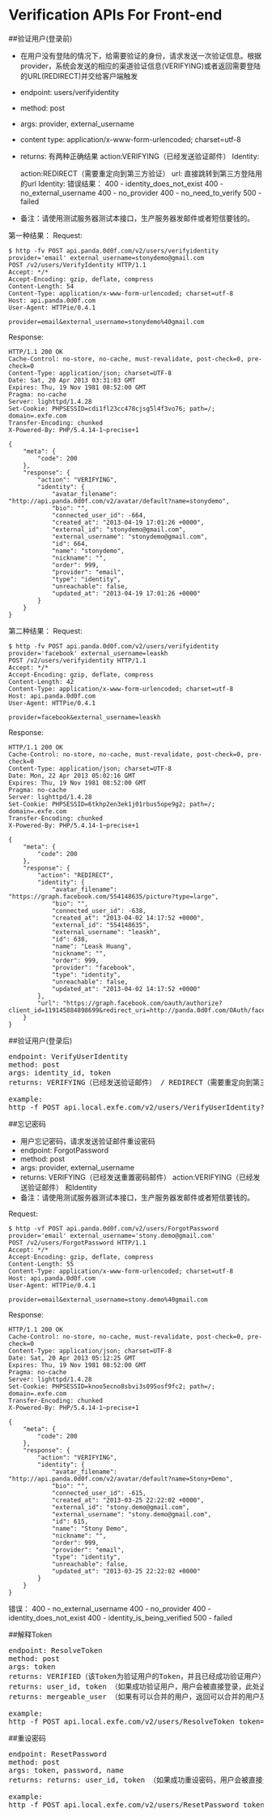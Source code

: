 # Verification APIs For Front-end


##验证用户(登录前)
* 在用户没有登陆的情况下，给需要验证的身份，请求发送一次验证信息。根据provider，系统会发送的相应的渠道验证信息(VERIFYING)或者返回需要登陆的URL(REDIRECT)并交给客户端触发
* endpoint: users/verifyidentity
* method: post
* args: provider, external_username
* content type: application/x-www-form-urlencoded; charset=utf-8
* returns:
有两种正确结果
    action:VERIFYING（已经发送验证邮件）
    Identity:

    action:REDIRECT（需要重定向到第三方验证）
    url: 直接跳转到第三方登陆用的url
    Identity:
错误结果：
    400 - identity_does_not_exist
    400 - no_external_username
    400 - no_provider
    400 - no_need_to_verify
    500 - failed

* 备注：请使用测试服务器测试本接口，生产服务器发邮件或者短信要钱的。

第一种结果：
Request:

    $ http -fv POST api.panda.0d0f.com/v2/users/verifyidentity provider='email' external_username=stonydemo@gmail.com
    POST /v2/users/VerifyIdentity HTTP/1.1
    Accept: */*
    Accept-Encoding: gzip, deflate, compress
    Content-Length: 54
    Content-Type: application/x-www-form-urlencoded; charset=utf-8
    Host: api.panda.0d0f.com
    User-Agent: HTTPie/0.4.1

    provider=email&external_username=stonydemo%40gmail.com

Response:

    HTTP/1.1 200 OK
    Cache-Control: no-store, no-cache, must-revalidate, post-check=0, pre-check=0
    Content-Type: application/json; charset=UTF-8
    Date: Sat, 20 Apr 2013 03:31:03 GMT
    Expires: Thu, 19 Nov 1981 08:52:00 GMT
    Pragma: no-cache
    Server: lighttpd/1.4.28
    Set-Cookie: PHPSESSID=cdi1fl23cc478cjsg5l4f3vo76; path=/; domain=.exfe.com
    Transfer-Encoding: chunked
    X-Powered-By: PHP/5.4.14-1~precise+1

    {
        "meta": {
            "code": 200
        },
        "response": {
            "action": "VERIFYING",
            "identity": {
                "avatar_filename": "http://api.panda.0d0f.com/v2/avatar/default?name=stonydemo",
                "bio": "",
                "connected_user_id": -664,
                "created_at": "2013-04-19 17:01:26 +0000",
                "external_id": "stonydemo@gmail.com",
                "external_username": "stonydemo@gmail.com",
                "id": 664,
                "name": "stonydemo",
                "nickname": "",
                "order": 999,
                "provider": "email",
                "type": "identity",
                "unreachable": false,
                "updated_at": "2013-04-19 17:01:26 +0000"
            }
        }
    }

第二种结果：
Request:

    $ http -fv POST api.panda.0d0f.com/v2/users/verifyidentity provider='facebook' external_username=leaskh
    POST /v2/users/verifyidentity HTTP/1.1
    Accept: */*
    Accept-Encoding: gzip, deflate, compress
    Content-Length: 42
    Content-Type: application/x-www-form-urlencoded; charset=utf-8
    Host: api.panda.0d0f.com
    User-Agent: HTTPie/0.4.1

    provider=facebook&external_username=leaskh

Response:

    HTTP/1.1 200 OK
    Cache-Control: no-store, no-cache, must-revalidate, post-check=0, pre-check=0
    Content-Type: application/json; charset=UTF-8
    Date: Mon, 22 Apr 2013 05:02:16 GMT
    Expires: Thu, 19 Nov 1981 08:52:00 GMT
    Pragma: no-cache
    Server: lighttpd/1.4.28
    Set-Cookie: PHPSESSID=6tkhp2en3ek1j01rbus5ope9g2; path=/; domain=.exfe.com
    Transfer-Encoding: chunked
    X-Powered-By: PHP/5.4.14-1~precise+1

    {
        "meta": {
            "code": 200
        },
        "response": {
            "action": "REDIRECT",
            "identity": {
                "avatar_filename": "https://graph.facebook.com/554148635/picture?type=large",
                "bio": "",
                "connected_user_id": -638,
                "created_at": "2013-04-02 14:17:52 +0000",
                "external_id": "554148635",
                "external_username": "leaskh",
                "id": 638,
                "name": "Leask Huang",
                "nickname": "",
                "order": 999,
                "provider": "facebook",
                "type": "identity",
                "unreachable": false,
                "updated_at": "2013-04-02 14:17:52 +0000"
            },
            "url": "https://graph.facebook.com/oauth/authorize?client_id=119145884898699&redirect_uri=http://panda.0d0f.com/OAuth/facebookCallBack&type=web_server&scope=user_photos,email,user_birthday,user_online_presence,status_update,photo_upload,video_upload,create_note,share_item,publish_stream"
        }
    }


##验证用户(登录后)

<pre>
endpoint: VerifyUserIdentity
method: post
args: identity_id, token
returns: VERIFYING（已经发送验证邮件） / REDIRECT（需要重定向到第三方验证）

example:
http -f POST api.local.exfe.com/v2/users/VerifyUserIdentity?token=xxxxxxxxxx identity_id=233
</pre>


##忘记密码
* 用户忘记密码，请求发送验证邮件重设密码
* endpoint: ForgotPassword
* method: post
* args: provider, external_username
* returns: VERIFYING（已经发送重置密码邮件）
    action:VERIFYING（已经发送验证邮件）
        和Identity
* 备注：请使用测试服务器测试本接口，生产服务器发邮件或者短信要钱的。

Request:

    $ http -vf POST api.panda.0d0f.com/v2/users/ForgotPassword provider='email' external_username='stony.demo@gmail.com'
    POST /v2/users/ForgotPassword HTTP/1.1
    Accept: */*
    Accept-Encoding: gzip, deflate, compress
    Content-Length: 55
    Content-Type: application/x-www-form-urlencoded; charset=utf-8
    Host: api.panda.0d0f.com
    User-Agent: HTTPie/0.4.1

    provider=email&external_username=stony.demo%40gmail.com

Response:

    HTTP/1.1 200 OK
    Cache-Control: no-store, no-cache, must-revalidate, post-check=0, pre-check=0
    Content-Type: application/json; charset=UTF-8
    Date: Sat, 20 Apr 2013 05:12:25 GMT
    Expires: Thu, 19 Nov 1981 08:52:00 GMT
    Pragma: no-cache
    Server: lighttpd/1.4.28
    Set-Cookie: PHPSESSID=knoo5ecno8sbvi3s095osf9fc2; path=/; domain=.exfe.com
    Transfer-Encoding: chunked
    X-Powered-By: PHP/5.4.14-1~precise+1

    {
        "meta": {
            "code": 200
        },
        "response": {
            "action": "VERIFYING",
            "identity": {
                "avatar_filename": "http://api.panda.0d0f.com/v2/avatar/default?name=Stony+Demo",
                "bio": "",
                "connected_user_id": -615,
                "created_at": "2013-03-25 22:22:02 +0000",
                "external_id": "stony.demo@gmail.com",
                "external_username": "stony.demo@gmail.com",
                "id": 615,
                "name": "Stony Demo",
                "nickname": "",
                "order": 999,
                "provider": "email",
                "type": "identity",
                "unreachable": false,
                "updated_at": "2013-03-25 22:22:02 +0000"
            }
        }
    }

错误：
400 - no_external_username
400 - no_provider
400 - identity_does_not_exist
400 - identity_is_being_verified
500 - failed


##解释Token

<pre>
endpoint: ResolveToken
method: post
args: token
returns: VERIFIED（该Token为验证用户的Token，并且已经成功验证用户） / INPUT_NEW_PASSWORD（该Token为重设密码Token，接下来可以提交新密码）
returns: user_id, token （如果成功验证用户，用户会被直接登录，此处返回用户的id和登录得到的token）
returns: mergeable_user （如果有可以合并的用户，返回可以合并的用户及其identities信息）

example:
http -f POST api.local.exfe.com/v2/users/ResolveToken token='xxxxxxxxxx'
</pre>

##重设密码

<pre>
endpoint: ResetPassword
method: post
args: token, password, name
returns: returns: user_id, token （如果成功重设密码，用户会被直接登录，此处返回用户的id和登录得到的token）

example:
http -f POST api.local.exfe.com/v2/users/ResetPassword token='xxxxxxxxxx' password='xxxxxxxxxx' name='xxxxxxx'
</pre>
